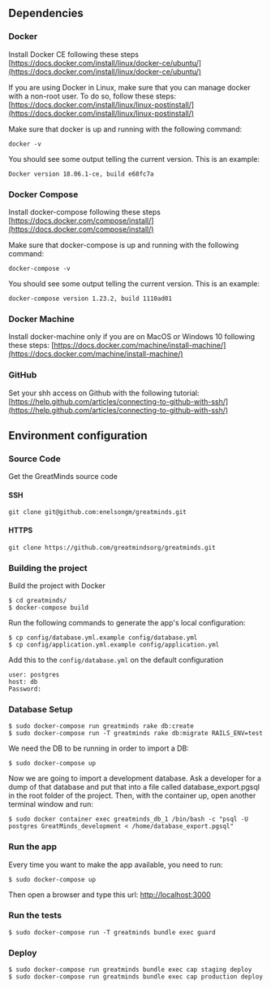 ## Dependencies
### Docker
Install Docker CE following these steps [https://docs.docker.com/install/linux/docker-ce/ubuntu/](https://docs.docker.com/install/linux/docker-ce/ubuntu/)

If you are using Docker in Linux, make sure that you can manage docker with a non-root user. To do so, follow these steps: [https://docs.docker.com/install/linux/linux-postinstall/](https://docs.docker.com/install/linux/linux-postinstall/)

Make sure that docker is up and running with the following command:
```
docker -v
```

You should see some output telling the current version. This is an example:
```
Docker version 18.06.1-ce, build e68fc7a
```

### Docker Compose
Install docker-compose following these steps [https://docs.docker.com/compose/install/](https://docs.docker.com/compose/install/)

Make sure that docker-compose is up and running with the following command:
```
docker-compose -v
```

You should see some output telling the current version. This is an example:
```
docker-compose version 1.23.2, build 1110ad01
```

### Docker Machine

Install docker-machine only if you are on MacOS or Windows 10 following these steps: [https://docs.docker.com/machine/install-machine/](https://docs.docker.com/machine/install-machine/)

### GitHub
Set your shh access on Github with the following tutorial: [https://help.github.com/articles/connecting-to-github-with-ssh/](https://help.github.com/articles/connecting-to-github-with-ssh/)

## Environment configuration

### Source Code

Get the GreatMinds source code
#### SSH
```
git clone git@github.com:enelsongm/greatminds.git
```
#### HTTPS
```
git clone https://github.com/greatmindsorg/greatminds.git
```

### Building the project

Build the project with Docker
```
$ cd greatminds/
$ docker-compose build
```

Run the following commands to generate the app's local configuration:
```
$ cp config/database.yml.example config/database.yml
$ cp config/application.yml.example config/application.yml
```

Add this to the `config/database.yml` on the default configuration

```
user: postgres
host: db
Password:
```

### Database Setup

```
$ sudo docker-compose run greatminds rake db:create
$ sudo docker-compose run -T greatminds rake db:migrate RAILS_ENV=test
```
We need the DB to be running in order to import a DB:
```
$ sudo docker-compose up
```
Now we are going to import a development database. Ask a developer for a dump of that database and put that into a file called database_export.pgsql in the root folder of the project. Then, with the container up, open another terminal window and run:
```
$ sudo docker container exec greatminds_db_1 /bin/bash -c "psql -U postgres GreatMinds_development < /home/database_export.pgsql"
```

### Run the app
Every time you want to make the app available, you need to run:
```
$ sudo docker-compose up
```
Then open a browser and type this url: [http://localhost:3000](http://localhost:3000)
### Run the tests
```
$ sudo docker-compose run -T greatminds bundle exec guard
```
### Deploy
```
$ sudo docker-compose run greatminds bundle exec cap staging deploy
$ sudo docker-compose run greatminds bundle exec cap production deploy
```
